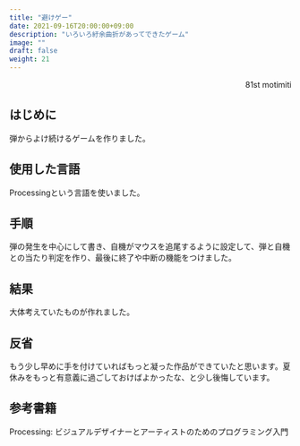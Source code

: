 ```yaml
---
title: "避けゲー"
date: 2021-09-16T20:00:00+09:00  
description: "いろいろ紆余曲折があってできたゲーム"
image: ""
draft: false
weight: 21
---
```


<div align="right">81st motimiti</div>


## はじめに
弾からよけ続けるゲームを作りました。

## 使用した言語
Processingという言語を使いました。

## 手順
弾の発生を中心にして書き、自機がマウスを追尾するように設定して、弾と自機との当たり判定を作り、最後に終了や中断の機能をつけました。

## 結果
大体考えていたものが作れました。

## 反省
もう少し早めに手を付けていればもっと凝った作品ができていたと思います。夏休みをもっと有意義に過ごしておけばよかったな、と少し後悔しています。

## 参考書籍
Processing: ビジュアルデザイナーとアーティストのためのプログラミング入門